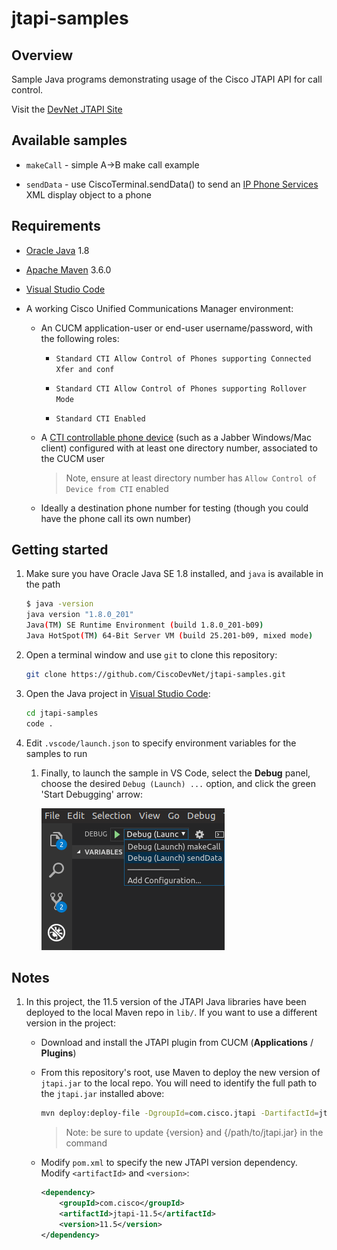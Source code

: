 # jtapi-samples

## Overview

Sample Java programs demonstrating usage of the Cisco JTAPI API for call control.

Visit the [DevNet JTAPI Site](https://developer.cisco.com/site/jtapi)

## Available samples

- `makeCall` - simple A->B make call example

- `sendData` - use CiscoTerminal.sendData() to send an [IP Phone Services](https://developer.cisco.com/site/ip-phone-services/) XML display object to a phone

## Requirements

- [Oracle Java](https://www.oracle.com/technetwork/java/javase/downloads/index.html) 1.8

- [Apache Maven](https://maven.apache.org/) 3.6.0

- [Visual Studio Code](https://code.visualstudio.com/)

- A working Cisco Unified Communications Manager environment:

    - An CUCM application-user or end-user username/password, with the following roles:

        - `Standard CTI Allow Control of Phones supporting Connected Xfer and conf`

        - `Standard CTI Allow Control of Phones supporting Rollover Mode`

        - `Standard CTI Enabled`

    - A [CTI controllable phone device](https://developer.cisco.com/site/jtapi/documents/cti-tapi-jtapi-supported-device-matrix/) (such as a Jabber Windows/Mac client) configured with at least one directory number, associated to the CUCM user

        >Note, ensure at least directory number has `Allow Control of Device from CTI` enabled

    - Ideally a destination phone number for testing (though you could have the phone call its own number)

## Getting started

1. Make sure you have Oracle Java SE 1.8 installed, and `java` is available in the path

    ```bash
    $ java -version
    java version "1.8.0_201"
    Java(TM) SE Runtime Environment (build 1.8.0_201-b09)
    Java HotSpot(TM) 64-Bit Server VM (build 25.201-b09, mixed mode)
    ```

1. Open a terminal window and use `git` to clone this repository:

    ```bash
    git clone https://github.com/CiscoDevNet/jtapi-samples.git
    ```

1. Open the Java project in [Visual Studio Code](https://code.visualstudio.com/):

    ```bash
    cd jtapi-samples
    code .
    ```

1. Edit `.vscode/launch.json` to specify environment variables for the samples to run



    1. Finally, to launch the sample in VS Code, select the **Debug** panel, choose the desired `Debug (Launch) ...` option, and click the green 'Start Debugging' arrow:

        ![Launch](images/launch.png)

## Notes

1. In this project, the 11.5 version of the JTAPI Java libraries have been deployed to the local Maven repo in `lib/`.  If  you want to use a different version in the project:

    - Download and install the JTAPI plugin from CUCM (**Applications** / **Plugins**)

    - From this repository's root, use Maven to deploy the new version of `jtapi.jar` to the local repo.  You will need to identify the full path to the `jtapi.jar` installed above:

        ```bash
        mvn deploy:deploy-file -DgroupId=com.cisco.jtapi -DartifactId=jtapi -Dversion={version} -Durl=file:./lib -DrepositoryId=local-maven-repo -DupdateReleaseInfo=true -Dfile={/path/to/jtapi.jar}
        ```

        >Note: be sure to update {version} and {/path/to/jtapi.jar} in the command

    - Modify `pom.xml` to specify the new JTAPI version dependency.  Modify `<artifactId>` and `<version>`:

        ```xml
        <dependency>
            <groupId>com.cisco</groupId>
            <artifactId>jtapi-11.5</artifactId>
            <version>11.5</version>
        </dependency>
        ```
